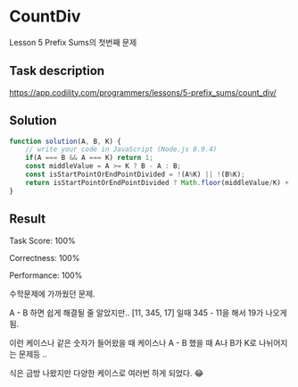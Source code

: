 # CountDiv

Lesson 5 Prefix Sums의 첫번째 문제

## Task description

https://app.codility.com/programmers/lessons/5-prefix_sums/count_div/

## Solution

```js
function solution(A, B, K) {
    // write your code in JavaScript (Node.js 8.9.4)
    if(A === B && A === K) return 1;
    const middleValue = A >= K ? B - A : B;
    const isStartPointOrEndPointDivided = !(A%K) || !(B%K);
    return isStartPointOrEndPointDivided ? Math.floor(middleValue/K) + 1 : Math.floor(middleValue/K);
}
```

## Result
Task Score: 100%

Correctness: 100% 

Performance: 100%

수학문제에 가까웠던 문제. 

A - B 하면 쉽게 해결될 줄 알았지만.. [11, 345, 17] 일때 345 - 11을 해서 19가 나오게 됨.

이런 케이스나 같은 숫자가 들어왔을 때 케이스나 A - B 했을 때 A나 B가 K로 나뉘어지는 문제등 .. 

식은 금방 나왔지만 다양한 케이스로 여러번 하게 되었다. 😂
